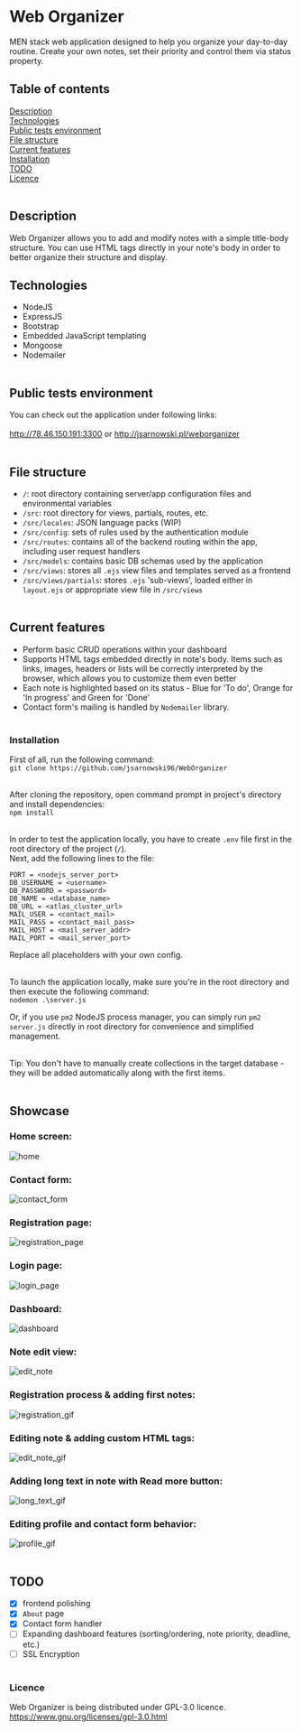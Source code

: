 # Web Organizer
MEN stack web application designed to help you organize your day-to-day routine. Create your own notes, set their priority and control them via status property.<br />

## Table of contents
[Description](#description)<br />
[Technologies](#technologies)<br />
[Public tests environment](#public-tests-environment)<br />
[File structure](#file-structure)<br />
[Current features](#current-features)<br />
[Installation](#installation)<br />
[TODO](#todo)<br />
[Licence](#licence)<br /><br />

## Description
Web Organizer allows you to add and modify notes with a simple title-body structure. You can use HTML tags directly in your note's body in order to better organize their structure and display.<br />

## Technologies
* NodeJS<br />
* ExpressJS<br />
* Bootstrap
* Embedded JavaScript templating<br />
* Mongoose<br />
* Nodemailer<br /><br />

## Public tests environment
You can check out the application under following links:<br /><br />
http://78.46.150.191:3300 or http://jsarnowski.pl/weborganizer<br /><br />

## File structure
- `/`: root directory containing server/app configuration files and environmental variables<br />
- `/src`: root directory for views, partials, routes, etc.<br />
- `/src/locales`: JSON language packs (WIP)<br />
- `/src/config`: sets of rules used by the authentication module<br />
- `/src/routes`: contains all of the backend routing within the app, including user request handlers<br />
- `/src/models`: contains basic DB schemas used by the application<br />
- `/src/views`: stores all `.ejs` view files and templates served as a frontend<br />
- `/src/views/partials`: stores `.ejs` 'sub-views', loaded either in `layout.ejs` or appropriate view file in `/src/views`<br /><br />

## Current features
- Perform basic CRUD operations within your dashboard<br />
- Supports HTML tags embedded directly in note's body. Items such as links, images, headers or lists will be correctly interpreted by the browser, which allows you to customize them even better<br />
- Each note is highlighted based on its status - Blue for 'To do', Orange for 'In progress' and Green for 'Done'<br />
- Contact form's mailing is handled by `Nodemailer` library.<br /><br />

### Installation
First of all, run the following command:<br />
`git clone https://github.com/jsarnowski96/WebOrganizer`<br /><br />

After cloning the repository, open command prompt in project's directory and install dependencies:<br />
`npm install`<br /><br />

In order to test the application locally, you have to create `.env` file first in the root directory of the project (`/`).<br />
Next, add the following lines to the file:
```
PORT = <nodejs_server_port>
DB_USERNAME = <username>
DB_PASSWORD = <password>
DB_NAME = <database_name>
DB_URL = <atlas_cluster_url>
MAIL_USER = <contact_mail>
MAIL_PASS = <contact_mail_pass>
MAIL_HOST = <mail_server_addr>
MAIL_PORT = <mail_server_port>
```

Replace all placeholders with your own config.<br /><br />

To launch the application locally, make sure you're in the root directory and then execute the following command:<br />
`nodemon .\server.js`<br />

Or, if you use `pm2` NodeJS process manager, you can simply run `pm2 server.js` directly in root directory for convenience and simplified management.<br /><br />

Tip: You don't have to manually create collections in the target database - they will be added automatically along with the first items.<br /><br />

## Showcase
### Home screen:
![home](./showcase/home.PNG)<br />

### Contact form:
![contact_form](./showcase/contact_form.PNG)<br />

### Registration page:
![registration_page](./showcase/registration.PNG)<br />

### Login page:
![login_page](./showcase/login.PNG)<br />

### Dashboard:
![dashboard](./showcase/dashboard.PNG)<br />

### Note edit view:
![edit_note](./showcase/editing_note.PNG)<br />

### Registration process & adding first notes:
![registration_gif](./showcase/registration_and_adding_first_notes.gif)<br />

### Editing note & adding custom HTML tags:
![edit_note_gif](./showcase/editing_note_and_adding_custom_html_tags.gif)<br />

### Adding long text in note with Read more button:
![long_text_gif](./showcase/adding_long_text_with_read_more.gif)<br />

### Editing profile and contact form behavior:
![profile_gif](./showcase/editing_profile_and_contact_form_auto_fill.gif)<br /><br />

## TODO
- [x] frontend polishing<br />
- [x] `About` page<br />
- [x] Contact form handler<br />
- [ ] Expanding dashboard features (sorting/ordering, note priority, deadline, etc.)<br />
- [ ] SSL Encryption<br /><br />

### Licence
Web Organizer is being distributed under GPL-3.0 licence.<br />
https://www.gnu.org/licenses/gpl-3.0.html
